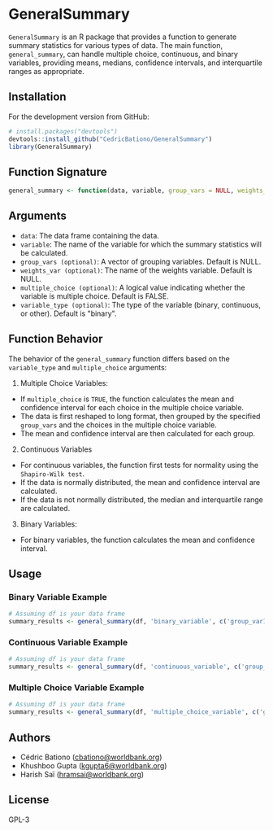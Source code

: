 # GeneralSummary

`GeneralSummary` is an R package that provides a function to generate summary statistics for various types of data. The main function, `general_summary`, can handle multiple choice, continuous, and binary variables, providing means, medians, confidence intervals, and interquartile ranges as appropriate.

## Installation

For the development version from GitHub:

```r
# install.packages("devtools")
devtools::install_github("CedricBationo/GeneralSummary")
library(GeneralSummary)
```
## Function Signature

```r
general_summary <- function(data, variable, group_vars = NULL, weights_var = NULL, multiple_choice = FALSE, variable_type = "binary")
```

## Arguments
- `data`: The data frame containing the data.
- `variable`: The name of the variable for which the summary statistics will be calculated.
- `group_vars (optional)`: A vector of grouping variables. Default is NULL.
- `weights_var (optional)`: The name of the weights variable. Default is NULL.
- `multiple_choice (optional)`: A logical value indicating whether the variable is multiple choice. Default is FALSE.
- `variable_type (optional)`: The type of the variable (binary, continuous, or other). Default is "binary".

## Function Behavior

The behavior of the `general_summary` function differs based on the `variable_type` and `multiple_choice` arguments:

 1. Multiple Choice Variables:
 - If `multiple_choice` is `TRUE`, the function calculates the mean and confidence interval for each choice in the multiple choice variable.
 - The data is first reshaped to long format, then grouped by the specified `group_vars` and the choices in the multiple choice variable.
 - The mean and confidence interval are then calculated for each group.
 2. Continuous Variables  
 - For continuous variables, the function first tests for normality using the `Shapiro-Wilk test`.
 - If the data is normally distributed, the mean and confidence interval are calculated.
 - If the data is not normally distributed, the median and interquartile range are calculated.
 3. Binary Variables:
 - For binary variables, the function calculates the mean and confidence interval.
        
## Usage
### Binary Variable Example
```r
# Assuming df is your data frame
summary_results <- general_summary(df, 'binary_variable', c('group_var1', 'group_var2'), 'weights_var')
```
### Continuous Variable Example
```r
# Assuming df is your data frame
summary_results <- general_summary(df, 'continuous_variable', c('group_var1', 'group_var2'), 'weights_var', FALSE, 'continuous')

```
### Multiple Choice Variable Example
```r
# Assuming df is your data frame
summary_results <- general_summary(df, 'multiple_choice_variable', c('group_var1', 'group_var2'), 'weights_var', TRUE)


```

##  Authors

   - Cédric Bationo (cbationo@worldbank.org)
   - Khushboo Gupta (kgupta6@worldbank.org)
   - Harish Saï (hramsai@worldbank.org)

## License
GPL-3
